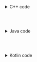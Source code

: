 <details><summary>C++ code</summary>

Runtime `121 ms` Beats `77.28%`.<br>
Memory `59.6 MB` Beats `40.39%`.

![](../../../../assets/852c.png)

</details>

<br><br>

<details><summary>Java code</summary>

Runtime `0 ms` Beats `100%`.<br>
Memory `56.9 MB` Beats `27.34%`.

![](../../../../assets/852j.png)

</details>

<br><br>

<details><summary>Kotlin code</summary>

Runtime `546 ms` Beats `9.30%`.<br>
Memory `52 MB` Beats `67.44%`.

![](../../../../assets/852k.png)

</details>

<br><br>